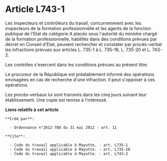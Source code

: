 # Article L743-1

Les inspecteurs et contrôleurs du travail, concurremment avec les inspecteurs de la formation professionnelle et les agents
de la fonction publique de l'Etat de catégorie A placés sous l'autorité du ministre chargé de la formation professionnelle,
habilités dans des conditions prévues par décret en Conseil d'Etat, peuvent rechercher et constater par procès-verbal les
infractions prévues aux articles L. 735-1 à L. 735-18, L. 735-20 et L. 743-2. 

Les contrôles s'exercent dans les conditions prévues au présent titre. 

Le procureur de la République est préalablement informé des opérations envisagées en cas de recherche d'une infraction. Il
peut s'opposer à ces opérations. 

Les procès-verbaux lui sont transmis dans les cinq jours suivant leur établissement. Une copie est remise à l'intéressé.

**Liens relatifs à cet article**

	**Créé par**:

	  - Ordonnance n°2012-788 du 31 mai 2012 - art. 11

	**Cite**:

	  - Code du travail applicable à Mayotte. - art. L735-1
	  - Code du travail applicable à Mayotte. - art. L735-20
	  - Code du travail applicable à Mayotte. - art. L743-2
